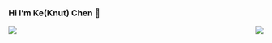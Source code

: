 ### Hi I’m Ke(Knut) Chen 👋
<div>
<img align="left" src="https://github-readme-stats.vercel.app/api?username=RetroCirce&show_icons=true&icon_color=000000&text_color=000000&bg_color=ffffff&hide_title=false&title_color=000000?count_private=true" />
<img align="right" src="https://github-readme-stats.vercel.app/api/top-langs/?username=RetroCirce&count_private=true" />
</div>
<!--
**RetroCirce/RetroCirce** is a ✨ _special_ ✨ repository because its `README.md` (this file) appears on your GitHub profile.

Here are some ideas to get you started:

- 🔭 I’m currently working on ...
- 🌱 I’m currently learning ...
- 👯 I’m looking to collaborate on ...
- 🤔 I’m looking for help with ...
- 💬 Ask me about ...
- 📫 How to reach me: ...
- 😄 Pronouns: ...
- ⚡ Fun fact: ...
-->
